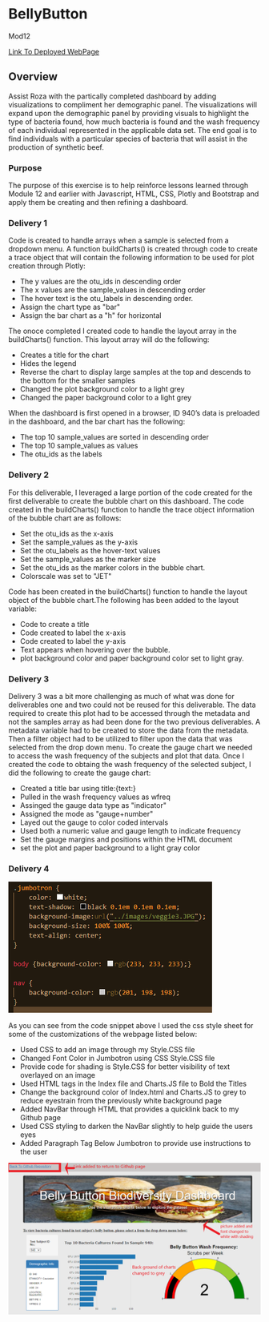 # BellyButton
Mod12

[Link To Deployed WebPage](https://cthompsonlbi.github.io/BellyButton)

## Overview

Assist Roza with the partically completed dashboard by adding visualizations to compliment her demographic panel.  The visualizations will expand upon the demographic panel by providing visuals to highlight the type of bacteria found, how much bacteria is found and the wash frequency of each individual represented in the applicable data set.  The end goal is to find individuals with a particular species of bacteria that will assist in the production of synthetic beef.

### Purpose

The purpose of this exercise is to help reinforce lessons learned through Module 12 and earlier with Javascript, HTML, CSS, Plotly and Bootstrap and apply them be creating and then refining a dashboard.

### Delivery 1

Code is created to handle arrays when a sample is selected from a dropdown menu.
A function buildCharts() is created through code to create a trace object that will contain the following information to be used for plot creation through Plotly:

  * The y values are the otu_ids in descending order
  * The x values are the sample_values in descending order
  * The hover text is the otu_labels in descending order.
  * Assign the chart type as "bar"
  * Assign the bar chart as a "h" for horizontal

The onoce completed I created code to handle the layout array in the buildCharts() function.  This layout array will do the following:
   * Creates a title for the chart
   * Hides the legend
   * Reverse the chart to display large samples at the top and descends to the bottom for the smaller samples
   * Changed the plot background color to a light grey
   * Changed the paper background color to a light grey
  
When the dashboard is first opened in a browser, ID 940’s data is preloaded in the dashboard, and the bar chart has the following:
  * The top 10 sample_values are sorted in descending order
  * The top 10 sample_values as values
  * The otu_ids as the labels
  
### Delivery 2

For this deliverable, I leveraged a large portion of the code created for the first deliverable to create the bubble chart on this dashboard.
The code created in the buildCharts() function to handle the trace object information of the bubble chart are as follows:
  * Set the otu_ids as the x-axis
  * Set the sample_values as the y-axis
  * Set the otu_labels as the hover-text values
  * Set the sample_values as the marker size
  * Set the otu_ids as the marker colors in the bubble chart.
  * Colorscale was set to "JET"

Code has been created in the buildCharts() function to handle the layout object of the bubble chart.The following has been added to the layout variable:
  * Code to create a title
  * Code created to label the x-axis
  * Code created to label the y-axis
  * Text appears when hovering over the bubble.
  * plot background color and paper background color set to light gray.

### Delivery 3

Delivery 3 was a bit more challenging as much of what was done for deliverables one and two could not be reused for this deliverable.  The data required to create this plot had to be accessed through the metadata and not the samples array as had been done for the two previous deliverables.  A metadata variable had to be created to store the data from the metadata.  Then a filter object had to be utilized to filter upon the data that was selected from the drop down menu. To create the gauge chart we needed to access the wash frequency of the subjects and plot that data.  Once I created the code to obtaing the wash frequency of the selected subject, I did the following to create the gauge chart:

  * Created a title bar using title:{text:}
  * Pulled in the wash frequency values as wfreq
  * Assinged the gauge data type as "indicator"
  * Assigned the mode as "gauge+number"
  * Layed out the gauge to color coded intervals
  * Used both a numeric value and gauge length to indicate frequency
  * Set the gauge margins and positions within the HTML document
  * set the plot and paper background to a light gray color

### Delivery 4

![CSS](./BBBiodiversity/images/CSS.png)

As you can see from the code snippet above I used the css style sheet for some of the customizations of the webpage listed below:

* Used CSS to add an image through my Style.CSS file
* Changed Font Color in Jumbotron using CSS Style.CSS file
* Provide code for shading is Style.CSS for better visibility of text overlayed on an image
* Used HTML tags in the Index file and Charts.JS file to Bold the Titles
* Change the background color of Index.html and Charts.JS to grey to reduce eyestrain from the previously white background page
* Added NavBar through HTML that provides a quicklink back to my Github page
* Used CSS styling to darken the NavBar slightly to help guide the users eyes
* Added Paragraph Tag Below Jumbotron to provide use instructions to the user

![generalScreen](./BBBiodiversity/images/generalScreen.PNG)
